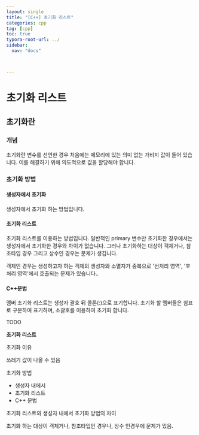 ```yaml
---
layout: single
title: "[C++] 초기화 리스트"
categories: cpp
tag: [cpp]
toc: true
typora-root-url: ../
sidebar:
  nav: "docs"



---
```


# 초기화 리스트

## 초기화란

### 개념

초기화란 변수를 선언한 경우 처음에는 메모리에 있는 의미 없는 가비지 값이 들어 있습니다. 이를 해결하기 위해 의도적으로 값을 할당해야 합니다. 

### 초기화 방법

#### 생성자에서 초기화

생성자에서 초기화 하는 방법입니다.

#### 초기화 리스트

초기화 리스트를 이용하는 방법입니다. 일반적인 primary 변수만 초기화한 경우에서는 생성자에서 초기화한 경우와 차이가 없습니다. 그러나 초기화하는 대상이 객체거나, 참조타입 경우 그리고 상수인 경우는 문제가 생깁니다.

객체인 경우는 생성하고자 하는 객체의 생성자와 소멸자가 중복으로 '선처리 영역', '후처리 영역'에서 호출되는 문제가 있습니다..

#### C++문법

멤버 초기화 리스트는 생성자 괄호 뒤 콜론(:)으로 표기합니다. 초기화 할 멤버들은 쉼표로 구분하여 표기하며, 소괄호를 이용하여 초기화 합니다.





TODO

**초기화 리스트**



초기화 이유

쓰레기 값이 나올 수 있음



초기화 방법

- 생성자 내에서
- 초기화 리스트
- C++ 문법





초기화 리스트와 생성자 내에서 초기화 방법의 차이







초기화 하는 대상이 객체거나, 참조타입인 경우나, 상수 인경우에 문제가 있음.